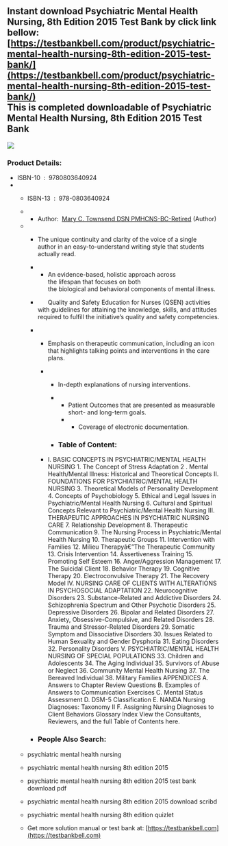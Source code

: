 Instant download **Psychiatric Mental Health Nursing, 8th Edition 2015 Test Bank** by click link bellow:  
[https://testbankbell.com/product/psychiatric-mental-health-nursing-8th-edition-2015-test-bank/](https://testbankbell.com/product/psychiatric-mental-health-nursing-8th-edition-2015-test-bank/)  
This is completed downloadable of Psychiatric Mental Health Nursing, 8th Edition 2015 Test Bank
-----------------------------------------------------------------------------------------------


![](https://testbankbell.com/wp-content/uploads/2023/05/Townsend-8th-Edition-Psychiatric-Mental-Health-Nursing-0803640927-387x500-1.jpg)
### Product Details:


* ISBN-10 ‏ : ‎ 9780803640924
* * ISBN-13 ‏ : ‎ 978-0803640924
  * * Author:  [Mary C. Townsend DSN PMHCNS-BC-Retired](https://www.amazon.com/s/ref=dp_byline_sr_book_1?ie=UTF8&field-author=Mary+C.+Townsend+DSN++PMHCNS-BC-Retired&text=Mary+C.+Townsend+DSN++PMHCNS-BC-Retired&sort=relevancerank&search-alias=books) (Author)
   
  * * The unique continuity and clarity of the voice of a single author in an easy-to-understand writing style that students actually read.
    * * An evidence-based, holistic approach across the lifespan that focuses on both the biological and behavioral components of mental illness.
     
    *       Quality and Safety Education for Nurses (QSEN) activities with guidelines for attaining the knowledge, skills, and attitudes required to fulfill the initiative’s quality and safety competencies.
    * * Emphasis on therapeutic communication, including an icon that highlights talking points and interventions in the care plans.
      * * In-depth explanations of nursing interventions.
        * * Patient Outcomes that are presented as measurable short- and long-term goals.
          * * Coverage of electronic documentation.
           
        * ### Table of Content:
       
      * I. BASIC CONCEPTS IN PSYCHIATRIC/MENTAL HEALTH NURSING 1. The Concept of Stress Adaptation 2 . Mental Health/Mental Illness: Historical and Theoretical Concepts II. FOUNDATIONS FOR PSYCHIATRIC/MENTAL HEALTH NURSING 3. Theoretical Models of Personality Development 4. Concepts of Psychobiology 5. Ethical and Legal Issues in Psychiatric/Mental Health Nursing 6. Cultural and Spiritual Concepts Relevant to Psychiatric/Mental Health Nursing III. THERAPEUTIC APPROACHES IN PSYCHIATRIC NURSING CARE 7. Relationship Development 8. Therapeutic Communication 9. The Nursing Process in Psychiatric/Mental Health Nursing 10. Therapeutic Groups 11. Intervention with Families 12. Milieu Therapyâ€”The Therapeutic Community 13. Crisis Intervention 14. Assertiveness Training 15. Promoting Self Esteem 16. Anger/Aggression Management 17. The Suicidal Client 18. Behavior Therapy 19. Cognitive Therapy 20. Electroconvulsive Therapy 21. The Recovery Model IV. NURSING CARE OF CLIENTS WITH ALTERATIONS IN PSYCHOSOCIAL ADAPTATION 22. Neurocognitive Disorders 23. Substance-Related and Addictive Disorders 24. Schizophrenia Spectrum and Other Psychotic Disorders 25. Depressive Disorders 26. Bipolar and Related Disorders 27. Anxiety, Obsessive-Compulsive, and Related Disorders 28. Trauma and Stressor-Related Disorders 29. Somatic Symptom and Dissociative Disorders 30. Issues Related to Human Sexuality and Gender Dysphoria 31. Eating Disorders 32. Personality Disorders V. PSYCHIATRIC/MENTAL HEALTH NURSING OF SPECIAL POPULATIONS 33. Children and Adolescents 34. The Aging Individual 35. Survivors of Abuse or Neglect 36. Community Mental Health Nursing 37. The Bereaved Individual 38. Military Families APPENDICES A. Answers to Chapter Review Questions B. Examples of Answers to Communication Exercises C. Mental Status Assessment D. DSM-5 Classification E. NANDA Nursing Diagnoses: Taxonomy II F. Assigning Nursing Diagnoses to Client Behaviors Glossary Index View the Consultants, Reviewers, and the full Table of Contents here.
     
    * ### People Also Search:
   
  * psychiatric mental health nursing
 
  * psychiatric mental health nursing 8th edition 2015
 
  * psychiatric mental health nursing 8th edition 2015 test bank download pdf
 
  * psychiatric mental health nursing 8th edition 2015 download scribd
 
  * psychiatric mental health nursing 8th edition quizlet
  *  Get more solution manual or test bank at: [https://testbankbell.com](https://testbankbell.com)
